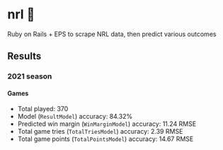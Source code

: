 # nrl 🏈

Ruby on Rails + EPS to scrape NRL data, then predict various outcomes

## Results

### 2021 season

#### Games

* Total played: 370
* Model (`ResultModel`) accuracy: 84.32%
* Predicted win margin (`WinMarginModel`) accuracy: 11.24 RMSE
* Total game tries (`TotalTriesModel`) accuracy: 2.39 RMSE
* Total game points (`TotalPointsModel`) accuracy: 14.67 RMSE